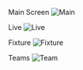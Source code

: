 Main Screen
![Main](https://github.com/xmiguez/FootScore/assets/134708432/9e8b0956-3a4b-4e58-baff-c02ae6a53da5)

Live 
![Live](https://github.com/xmiguez/FootScore/assets/134708432/9543ff75-8b92-4d37-9619-c9a0a9a83095)

Fixture
![Fixture](https://github.com/xmiguez/FootScore/assets/134708432/580b4624-9c0f-4a4f-b2ad-f70f34a5c7df)

Teams
![Team](https://github.com/xmiguez/FootScore/assets/134708432/443747e8-5feb-4f53-9a1d-b0126d902b25)

